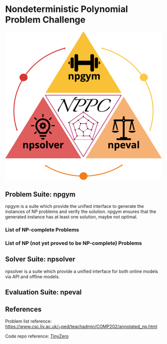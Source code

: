 # Nondeterministic Polynomial Problem Challenge


![architecture](./assets/nppc.png)



## Problem Suite: npgym

npgym is a suite which provide the unified interface to generate the instances of NP problems and verify the solution. 
npgym ensures that the generated instance has at least one solution, maybe not optimal. 

### List of NP-complete Problems

### List of NP (not yet proved to be NP-complete) Problems

## Solver Suite: npsolver

npsolver is a suite which provide a unified interface for both online models via API
and offline models.

## Evaluation Suite: npeval


## References


Problem list reference: https://www.csc.liv.ac.uk/~ped/teachadmin/COMP202/annotated_np.html


Code repo reference: [TinyZero](https://github.com/Jiayi-Pan/TinyZero)
